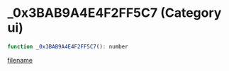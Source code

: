 # _0x3BAB9A4E4F2FF5C7 (Category ui)

```js
function _0x3BAB9A4E4F2FF5C7(): number
```

[filename](_0x3BAB9A4E4F2FF5C7_m.md ':include')